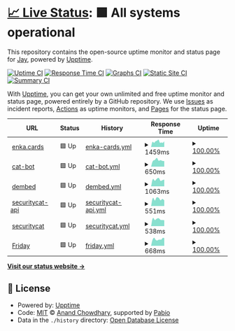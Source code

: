 # [📈 Live Status](https://status.jayxtq.xyz): <!--live status--> **🟩 All systems operational**

This repository contains the open-source uptime monitor and status page for [Jay](https://jxtq.moe), powered by [Upptime](https://github.com/upptime/upptime).

[![Uptime CI](https://github.com/JayXTQ/uptime/workflows/Uptime%20CI/badge.svg)](https://github.com/JayXTQ/uptime/actions?query=workflow%3A%22Uptime+CI%22)
[![Response Time CI](https://github.com/JayXTQ/uptime/workflows/Response%20Time%20CI/badge.svg)](https://github.com/JayXTQ/uptime/actions?query=workflow%3A%22Response+Time+CI%22)
[![Graphs CI](https://github.com/JayXTQ/uptime/workflows/Graphs%20CI/badge.svg)](https://github.com/JayXTQ/uptime/actions?query=workflow%3A%22Graphs+CI%22)
[![Static Site CI](https://github.com/JayXTQ/uptime/workflows/Static%20Site%20CI/badge.svg)](https://github.com/JayXTQ/uptime/actions?query=workflow%3A%22Static+Site+CI%22)
[![Summary CI](https://github.com/JayXTQ/uptime/workflows/Summary%20CI/badge.svg)](https://github.com/JayXTQ/uptime/actions?query=workflow%3A%22Summary+CI%22)

With [Upptime](https://upptime.js.org), you can get your own unlimited and free uptime monitor and status page, powered entirely by a GitHub repository. We use [Issues](https://github.com/JayXTQ/uptime/issues) as incident reports, [Actions](https://github.com/JayXTQ/uptime/actions) as uptime monitors, and [Pages](https://status.jxtq.moe) for the status page.

<!--start: status pages-->
<!-- This summary is generated by Upptime (https://github.com/upptime/upptime) -->
<!-- Do not edit this manually, your changes will be overwritten -->
<!-- prettier-ignore -->
| URL | Status | History | Response Time | Uptime |
| --- | ------ | ------- | ------------- | ------ |
| <img alt="" src="https://icons.duckduckgo.com/ip3/cards.enka.network.ico" height="13"> [enka.cards](https://cards.enka.network) | 🟩 Up | [enka-cards.yml](https://github.com/JayXTQ/uptime/commits/HEAD/history/enka-cards.yml) | <details><summary><img alt="Response time graph" src="./graphs/enka-cards/response-time-week.png" height="20"> 1459ms</summary><br><a href="https://status.jxtq.moe/history/enka-cards"><img alt="Response time 1222" src="https://img.shields.io/endpoint?url=https%3A%2F%2Fraw.githubusercontent.com%2FJayXTQ%2Fuptime%2FHEAD%2Fapi%2Fenka-cards%2Fresponse-time.json"></a><br><a href="https://status.jxtq.moe/history/enka-cards"><img alt="24-hour response time 1580" src="https://img.shields.io/endpoint?url=https%3A%2F%2Fraw.githubusercontent.com%2FJayXTQ%2Fuptime%2FHEAD%2Fapi%2Fenka-cards%2Fresponse-time-day.json"></a><br><a href="https://status.jxtq.moe/history/enka-cards"><img alt="7-day response time 1459" src="https://img.shields.io/endpoint?url=https%3A%2F%2Fraw.githubusercontent.com%2FJayXTQ%2Fuptime%2FHEAD%2Fapi%2Fenka-cards%2Fresponse-time-week.json"></a><br><a href="https://status.jxtq.moe/history/enka-cards"><img alt="30-day response time 1383" src="https://img.shields.io/endpoint?url=https%3A%2F%2Fraw.githubusercontent.com%2FJayXTQ%2Fuptime%2FHEAD%2Fapi%2Fenka-cards%2Fresponse-time-month.json"></a><br><a href="https://status.jxtq.moe/history/enka-cards"><img alt="1-year response time 1222" src="https://img.shields.io/endpoint?url=https%3A%2F%2Fraw.githubusercontent.com%2FJayXTQ%2Fuptime%2FHEAD%2Fapi%2Fenka-cards%2Fresponse-time-year.json"></a></details> | <details><summary><a href="https://status.jxtq.moe/history/enka-cards">100.00%</a></summary><a href="https://status.jxtq.moe/history/enka-cards"><img alt="All-time uptime 99.98%" src="https://img.shields.io/endpoint?url=https%3A%2F%2Fraw.githubusercontent.com%2FJayXTQ%2Fuptime%2FHEAD%2Fapi%2Fenka-cards%2Fuptime.json"></a><br><a href="https://status.jxtq.moe/history/enka-cards"><img alt="24-hour uptime 100.00%" src="https://img.shields.io/endpoint?url=https%3A%2F%2Fraw.githubusercontent.com%2FJayXTQ%2Fuptime%2FHEAD%2Fapi%2Fenka-cards%2Fuptime-day.json"></a><br><a href="https://status.jxtq.moe/history/enka-cards"><img alt="7-day uptime 100.00%" src="https://img.shields.io/endpoint?url=https%3A%2F%2Fraw.githubusercontent.com%2FJayXTQ%2Fuptime%2FHEAD%2Fapi%2Fenka-cards%2Fuptime-week.json"></a><br><a href="https://status.jxtq.moe/history/enka-cards"><img alt="30-day uptime 100.00%" src="https://img.shields.io/endpoint?url=https%3A%2F%2Fraw.githubusercontent.com%2FJayXTQ%2Fuptime%2FHEAD%2Fapi%2Fenka-cards%2Fuptime-month.json"></a><br><a href="https://status.jxtq.moe/history/enka-cards"><img alt="1-year uptime 99.98%" src="https://img.shields.io/endpoint?url=https%3A%2F%2Fraw.githubusercontent.com%2FJayXTQ%2Fuptime%2FHEAD%2Fapi%2Fenka-cards%2Fuptime-year.json"></a></details>
| <img alt="" src="https://icons.duckduckgo.com/ip3/catbot.jxtq.moe.ico" height="13"> [cat-bot](https://catbot.jxtq.moe) | 🟩 Up | [cat-bot.yml](https://github.com/JayXTQ/uptime/commits/HEAD/history/cat-bot.yml) | <details><summary><img alt="Response time graph" src="./graphs/cat-bot/response-time-week.png" height="20"> 650ms</summary><br><a href="https://status.jxtq.moe/history/cat-bot"><img alt="Response time 491" src="https://img.shields.io/endpoint?url=https%3A%2F%2Fraw.githubusercontent.com%2FJayXTQ%2Fuptime%2FHEAD%2Fapi%2Fcat-bot%2Fresponse-time.json"></a><br><a href="https://status.jxtq.moe/history/cat-bot"><img alt="24-hour response time 561" src="https://img.shields.io/endpoint?url=https%3A%2F%2Fraw.githubusercontent.com%2FJayXTQ%2Fuptime%2FHEAD%2Fapi%2Fcat-bot%2Fresponse-time-day.json"></a><br><a href="https://status.jxtq.moe/history/cat-bot"><img alt="7-day response time 650" src="https://img.shields.io/endpoint?url=https%3A%2F%2Fraw.githubusercontent.com%2FJayXTQ%2Fuptime%2FHEAD%2Fapi%2Fcat-bot%2Fresponse-time-week.json"></a><br><a href="https://status.jxtq.moe/history/cat-bot"><img alt="30-day response time 644" src="https://img.shields.io/endpoint?url=https%3A%2F%2Fraw.githubusercontent.com%2FJayXTQ%2Fuptime%2FHEAD%2Fapi%2Fcat-bot%2Fresponse-time-month.json"></a><br><a href="https://status.jxtq.moe/history/cat-bot"><img alt="1-year response time 491" src="https://img.shields.io/endpoint?url=https%3A%2F%2Fraw.githubusercontent.com%2FJayXTQ%2Fuptime%2FHEAD%2Fapi%2Fcat-bot%2Fresponse-time-year.json"></a></details> | <details><summary><a href="https://status.jxtq.moe/history/cat-bot">100.00%</a></summary><a href="https://status.jxtq.moe/history/cat-bot"><img alt="All-time uptime 99.91%" src="https://img.shields.io/endpoint?url=https%3A%2F%2Fraw.githubusercontent.com%2FJayXTQ%2Fuptime%2FHEAD%2Fapi%2Fcat-bot%2Fuptime.json"></a><br><a href="https://status.jxtq.moe/history/cat-bot"><img alt="24-hour uptime 100.00%" src="https://img.shields.io/endpoint?url=https%3A%2F%2Fraw.githubusercontent.com%2FJayXTQ%2Fuptime%2FHEAD%2Fapi%2Fcat-bot%2Fuptime-day.json"></a><br><a href="https://status.jxtq.moe/history/cat-bot"><img alt="7-day uptime 100.00%" src="https://img.shields.io/endpoint?url=https%3A%2F%2Fraw.githubusercontent.com%2FJayXTQ%2Fuptime%2FHEAD%2Fapi%2Fcat-bot%2Fuptime-week.json"></a><br><a href="https://status.jxtq.moe/history/cat-bot"><img alt="30-day uptime 100.00%" src="https://img.shields.io/endpoint?url=https%3A%2F%2Fraw.githubusercontent.com%2FJayXTQ%2Fuptime%2FHEAD%2Fapi%2Fcat-bot%2Fuptime-month.json"></a><br><a href="https://status.jxtq.moe/history/cat-bot"><img alt="1-year uptime 99.91%" src="https://img.shields.io/endpoint?url=https%3A%2F%2Fraw.githubusercontent.com%2FJayXTQ%2Fuptime%2FHEAD%2Fapi%2Fcat-bot%2Fuptime-year.json"></a></details>
| <img alt="" src="https://icons.duckduckgo.com/ip3/dembed.page.ico" height="13"> [dembed](https://dembed.page) | 🟩 Up | [dembed.yml](https://github.com/JayXTQ/uptime/commits/HEAD/history/dembed.yml) | <details><summary><img alt="Response time graph" src="./graphs/dembed/response-time-week.png" height="20"> 1063ms</summary><br><a href="https://status.jxtq.moe/history/dembed"><img alt="Response time 946" src="https://img.shields.io/endpoint?url=https%3A%2F%2Fraw.githubusercontent.com%2FJayXTQ%2Fuptime%2FHEAD%2Fapi%2Fdembed%2Fresponse-time.json"></a><br><a href="https://status.jxtq.moe/history/dembed"><img alt="24-hour response time 1073" src="https://img.shields.io/endpoint?url=https%3A%2F%2Fraw.githubusercontent.com%2FJayXTQ%2Fuptime%2FHEAD%2Fapi%2Fdembed%2Fresponse-time-day.json"></a><br><a href="https://status.jxtq.moe/history/dembed"><img alt="7-day response time 1063" src="https://img.shields.io/endpoint?url=https%3A%2F%2Fraw.githubusercontent.com%2FJayXTQ%2Fuptime%2FHEAD%2Fapi%2Fdembed%2Fresponse-time-week.json"></a><br><a href="https://status.jxtq.moe/history/dembed"><img alt="30-day response time 1024" src="https://img.shields.io/endpoint?url=https%3A%2F%2Fraw.githubusercontent.com%2FJayXTQ%2Fuptime%2FHEAD%2Fapi%2Fdembed%2Fresponse-time-month.json"></a><br><a href="https://status.jxtq.moe/history/dembed"><img alt="1-year response time 946" src="https://img.shields.io/endpoint?url=https%3A%2F%2Fraw.githubusercontent.com%2FJayXTQ%2Fuptime%2FHEAD%2Fapi%2Fdembed%2Fresponse-time-year.json"></a></details> | <details><summary><a href="https://status.jxtq.moe/history/dembed">100.00%</a></summary><a href="https://status.jxtq.moe/history/dembed"><img alt="All-time uptime 99.98%" src="https://img.shields.io/endpoint?url=https%3A%2F%2Fraw.githubusercontent.com%2FJayXTQ%2Fuptime%2FHEAD%2Fapi%2Fdembed%2Fuptime.json"></a><br><a href="https://status.jxtq.moe/history/dembed"><img alt="24-hour uptime 100.00%" src="https://img.shields.io/endpoint?url=https%3A%2F%2Fraw.githubusercontent.com%2FJayXTQ%2Fuptime%2FHEAD%2Fapi%2Fdembed%2Fuptime-day.json"></a><br><a href="https://status.jxtq.moe/history/dembed"><img alt="7-day uptime 100.00%" src="https://img.shields.io/endpoint?url=https%3A%2F%2Fraw.githubusercontent.com%2FJayXTQ%2Fuptime%2FHEAD%2Fapi%2Fdembed%2Fuptime-week.json"></a><br><a href="https://status.jxtq.moe/history/dembed"><img alt="30-day uptime 100.00%" src="https://img.shields.io/endpoint?url=https%3A%2F%2Fraw.githubusercontent.com%2FJayXTQ%2Fuptime%2FHEAD%2Fapi%2Fdembed%2Fuptime-month.json"></a><br><a href="https://status.jxtq.moe/history/dembed"><img alt="1-year uptime 99.98%" src="https://img.shields.io/endpoint?url=https%3A%2F%2Fraw.githubusercontent.com%2FJayXTQ%2Fuptime%2FHEAD%2Fapi%2Fdembed%2Fuptime-year.json"></a></details>
| <img alt="" src="https://icons.duckduckgo.com/ip3/api.securitycat.app.ico" height="13"> [securitycat-api](https://api.securitycat.app) | 🟩 Up | [securitycat-api.yml](https://github.com/JayXTQ/uptime/commits/HEAD/history/securitycat-api.yml) | <details><summary><img alt="Response time graph" src="./graphs/securitycat-api/response-time-week.png" height="20"> 551ms</summary><br><a href="https://status.jxtq.moe/history/securitycat-api"><img alt="Response time 508" src="https://img.shields.io/endpoint?url=https%3A%2F%2Fraw.githubusercontent.com%2FJayXTQ%2Fuptime%2FHEAD%2Fapi%2Fsecuritycat-api%2Fresponse-time.json"></a><br><a href="https://status.jxtq.moe/history/securitycat-api"><img alt="24-hour response time 446" src="https://img.shields.io/endpoint?url=https%3A%2F%2Fraw.githubusercontent.com%2FJayXTQ%2Fuptime%2FHEAD%2Fapi%2Fsecuritycat-api%2Fresponse-time-day.json"></a><br><a href="https://status.jxtq.moe/history/securitycat-api"><img alt="7-day response time 551" src="https://img.shields.io/endpoint?url=https%3A%2F%2Fraw.githubusercontent.com%2FJayXTQ%2Fuptime%2FHEAD%2Fapi%2Fsecuritycat-api%2Fresponse-time-week.json"></a><br><a href="https://status.jxtq.moe/history/securitycat-api"><img alt="30-day response time 519" src="https://img.shields.io/endpoint?url=https%3A%2F%2Fraw.githubusercontent.com%2FJayXTQ%2Fuptime%2FHEAD%2Fapi%2Fsecuritycat-api%2Fresponse-time-month.json"></a><br><a href="https://status.jxtq.moe/history/securitycat-api"><img alt="1-year response time 508" src="https://img.shields.io/endpoint?url=https%3A%2F%2Fraw.githubusercontent.com%2FJayXTQ%2Fuptime%2FHEAD%2Fapi%2Fsecuritycat-api%2Fresponse-time-year.json"></a></details> | <details><summary><a href="https://status.jxtq.moe/history/securitycat-api">100.00%</a></summary><a href="https://status.jxtq.moe/history/securitycat-api"><img alt="All-time uptime 100.00%" src="https://img.shields.io/endpoint?url=https%3A%2F%2Fraw.githubusercontent.com%2FJayXTQ%2Fuptime%2FHEAD%2Fapi%2Fsecuritycat-api%2Fuptime.json"></a><br><a href="https://status.jxtq.moe/history/securitycat-api"><img alt="24-hour uptime 100.00%" src="https://img.shields.io/endpoint?url=https%3A%2F%2Fraw.githubusercontent.com%2FJayXTQ%2Fuptime%2FHEAD%2Fapi%2Fsecuritycat-api%2Fuptime-day.json"></a><br><a href="https://status.jxtq.moe/history/securitycat-api"><img alt="7-day uptime 100.00%" src="https://img.shields.io/endpoint?url=https%3A%2F%2Fraw.githubusercontent.com%2FJayXTQ%2Fuptime%2FHEAD%2Fapi%2Fsecuritycat-api%2Fuptime-week.json"></a><br><a href="https://status.jxtq.moe/history/securitycat-api"><img alt="30-day uptime 100.00%" src="https://img.shields.io/endpoint?url=https%3A%2F%2Fraw.githubusercontent.com%2FJayXTQ%2Fuptime%2FHEAD%2Fapi%2Fsecuritycat-api%2Fuptime-month.json"></a><br><a href="https://status.jxtq.moe/history/securitycat-api"><img alt="1-year uptime 100.00%" src="https://img.shields.io/endpoint?url=https%3A%2F%2Fraw.githubusercontent.com%2FJayXTQ%2Fuptime%2FHEAD%2Fapi%2Fsecuritycat-api%2Fuptime-year.json"></a></details>
| <img alt="" src="https://icons.duckduckgo.com/ip3/securitycat.app.ico" height="13"> [securitycat](https://securitycat.app) | 🟩 Up | [securitycat.yml](https://github.com/JayXTQ/uptime/commits/HEAD/history/securitycat.yml) | <details><summary><img alt="Response time graph" src="./graphs/securitycat/response-time-week.png" height="20"> 538ms</summary><br><a href="https://status.jxtq.moe/history/securitycat"><img alt="Response time 515" src="https://img.shields.io/endpoint?url=https%3A%2F%2Fraw.githubusercontent.com%2FJayXTQ%2Fuptime%2FHEAD%2Fapi%2Fsecuritycat%2Fresponse-time.json"></a><br><a href="https://status.jxtq.moe/history/securitycat"><img alt="24-hour response time 462" src="https://img.shields.io/endpoint?url=https%3A%2F%2Fraw.githubusercontent.com%2FJayXTQ%2Fuptime%2FHEAD%2Fapi%2Fsecuritycat%2Fresponse-time-day.json"></a><br><a href="https://status.jxtq.moe/history/securitycat"><img alt="7-day response time 538" src="https://img.shields.io/endpoint?url=https%3A%2F%2Fraw.githubusercontent.com%2FJayXTQ%2Fuptime%2FHEAD%2Fapi%2Fsecuritycat%2Fresponse-time-week.json"></a><br><a href="https://status.jxtq.moe/history/securitycat"><img alt="30-day response time 517" src="https://img.shields.io/endpoint?url=https%3A%2F%2Fraw.githubusercontent.com%2FJayXTQ%2Fuptime%2FHEAD%2Fapi%2Fsecuritycat%2Fresponse-time-month.json"></a><br><a href="https://status.jxtq.moe/history/securitycat"><img alt="1-year response time 515" src="https://img.shields.io/endpoint?url=https%3A%2F%2Fraw.githubusercontent.com%2FJayXTQ%2Fuptime%2FHEAD%2Fapi%2Fsecuritycat%2Fresponse-time-year.json"></a></details> | <details><summary><a href="https://status.jxtq.moe/history/securitycat">100.00%</a></summary><a href="https://status.jxtq.moe/history/securitycat"><img alt="All-time uptime 100.00%" src="https://img.shields.io/endpoint?url=https%3A%2F%2Fraw.githubusercontent.com%2FJayXTQ%2Fuptime%2FHEAD%2Fapi%2Fsecuritycat%2Fuptime.json"></a><br><a href="https://status.jxtq.moe/history/securitycat"><img alt="24-hour uptime 100.00%" src="https://img.shields.io/endpoint?url=https%3A%2F%2Fraw.githubusercontent.com%2FJayXTQ%2Fuptime%2FHEAD%2Fapi%2Fsecuritycat%2Fuptime-day.json"></a><br><a href="https://status.jxtq.moe/history/securitycat"><img alt="7-day uptime 100.00%" src="https://img.shields.io/endpoint?url=https%3A%2F%2Fraw.githubusercontent.com%2FJayXTQ%2Fuptime%2FHEAD%2Fapi%2Fsecuritycat%2Fuptime-week.json"></a><br><a href="https://status.jxtq.moe/history/securitycat"><img alt="30-day uptime 100.00%" src="https://img.shields.io/endpoint?url=https%3A%2F%2Fraw.githubusercontent.com%2FJayXTQ%2Fuptime%2FHEAD%2Fapi%2Fsecuritycat%2Fuptime-month.json"></a><br><a href="https://status.jxtq.moe/history/securitycat"><img alt="1-year uptime 100.00%" src="https://img.shields.io/endpoint?url=https%3A%2F%2Fraw.githubusercontent.com%2FJayXTQ%2Fuptime%2FHEAD%2Fapi%2Fsecuritycat%2Fuptime-year.json"></a></details>
| <img alt="" src="https://icons.duckduckgo.com/ip3/friday.jxtq.moe.ico" height="13"> [Friday](https://friday.jxtq.moe) | 🟩 Up | [friday.yml](https://github.com/JayXTQ/uptime/commits/HEAD/history/friday.yml) | <details><summary><img alt="Response time graph" src="./graphs/friday/response-time-week.png" height="20"> 668ms</summary><br><a href="https://status.jxtq.moe/history/friday"><img alt="Response time 523" src="https://img.shields.io/endpoint?url=https%3A%2F%2Fraw.githubusercontent.com%2FJayXTQ%2Fuptime%2FHEAD%2Fapi%2Ffriday%2Fresponse-time.json"></a><br><a href="https://status.jxtq.moe/history/friday"><img alt="24-hour response time 782" src="https://img.shields.io/endpoint?url=https%3A%2F%2Fraw.githubusercontent.com%2FJayXTQ%2Fuptime%2FHEAD%2Fapi%2Ffriday%2Fresponse-time-day.json"></a><br><a href="https://status.jxtq.moe/history/friday"><img alt="7-day response time 668" src="https://img.shields.io/endpoint?url=https%3A%2F%2Fraw.githubusercontent.com%2FJayXTQ%2Fuptime%2FHEAD%2Fapi%2Ffriday%2Fresponse-time-week.json"></a><br><a href="https://status.jxtq.moe/history/friday"><img alt="30-day response time 600" src="https://img.shields.io/endpoint?url=https%3A%2F%2Fraw.githubusercontent.com%2FJayXTQ%2Fuptime%2FHEAD%2Fapi%2Ffriday%2Fresponse-time-month.json"></a><br><a href="https://status.jxtq.moe/history/friday"><img alt="1-year response time 523" src="https://img.shields.io/endpoint?url=https%3A%2F%2Fraw.githubusercontent.com%2FJayXTQ%2Fuptime%2FHEAD%2Fapi%2Ffriday%2Fresponse-time-year.json"></a></details> | <details><summary><a href="https://status.jxtq.moe/history/friday">100.00%</a></summary><a href="https://status.jxtq.moe/history/friday"><img alt="All-time uptime 99.90%" src="https://img.shields.io/endpoint?url=https%3A%2F%2Fraw.githubusercontent.com%2FJayXTQ%2Fuptime%2FHEAD%2Fapi%2Ffriday%2Fuptime.json"></a><br><a href="https://status.jxtq.moe/history/friday"><img alt="24-hour uptime 100.00%" src="https://img.shields.io/endpoint?url=https%3A%2F%2Fraw.githubusercontent.com%2FJayXTQ%2Fuptime%2FHEAD%2Fapi%2Ffriday%2Fuptime-day.json"></a><br><a href="https://status.jxtq.moe/history/friday"><img alt="7-day uptime 100.00%" src="https://img.shields.io/endpoint?url=https%3A%2F%2Fraw.githubusercontent.com%2FJayXTQ%2Fuptime%2FHEAD%2Fapi%2Ffriday%2Fuptime-week.json"></a><br><a href="https://status.jxtq.moe/history/friday"><img alt="30-day uptime 100.00%" src="https://img.shields.io/endpoint?url=https%3A%2F%2Fraw.githubusercontent.com%2FJayXTQ%2Fuptime%2FHEAD%2Fapi%2Ffriday%2Fuptime-month.json"></a><br><a href="https://status.jxtq.moe/history/friday"><img alt="1-year uptime 99.90%" src="https://img.shields.io/endpoint?url=https%3A%2F%2Fraw.githubusercontent.com%2FJayXTQ%2Fuptime%2FHEAD%2Fapi%2Ffriday%2Fuptime-year.json"></a></details>

<!--end: status pages-->

[**Visit our status website →**](https://status.jayxtq.xyz)

## 📄 License

- Powered by: [Upptime](https://github.com/upptime/upptime)
- Code: [MIT](./LICENSE) © [Anand Chowdhary](https://anandchowdhary.com), supported by [Pabio](https://pabio.com)
- Data in the `./history` directory: [Open Database License](https://opendatacommons.org/licenses/odbl/1-0/)
